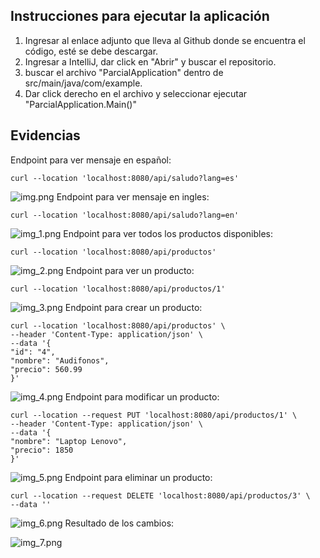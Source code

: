 ## Instrucciones para ejecutar la aplicación
1. Ingresar al enlace adjunto que lleva al Github donde se encuentra el código, esté se debe descargar.
2. Ingresar a IntelliJ, dar click en "Abrir" y buscar el repositorio.
3. buscar el archivo "ParcialApplication" dentro de src/main/java/com/example.
4. Dar click derecho en el archivo y seleccionar ejecutar "ParcialApplication.Main()"
## Evidencias
Endpoint para ver mensaje en español:
```
curl --location 'localhost:8080/api/saludo?lang=es'
```
![img.png](img.png)
Endpoint para ver mensaje en ingles:
```
curl --location 'localhost:8080/api/saludo?lang=en'
```
![img_1.png](img_1.png)
Endpoint para ver todos los productos disponibles:
```
curl --location 'localhost:8080/api/productos'
```
![img_2.png](img_2.png)
Endpoint para ver un producto:
```
curl --location 'localhost:8080/api/productos/1'
```
![img_3.png](img_3.png)
Endpoint para crear un producto:
```
curl --location 'localhost:8080/api/productos' \
--header 'Content-Type: application/json' \
--data '{
"id": "4",
"nombre": "Audifonos",
"precio": 560.99
}'
```
![img_4.png](img_4.png)
Endpoint para modificar un producto:
```
curl --location --request PUT 'localhost:8080/api/productos/1' \
--header 'Content-Type: application/json' \
--data '{
"nombre": "Laptop Lenovo",
"precio": 1850
}'
```
![img_5.png](img_5.png)
Endpoint para eliminar un producto:
```
curl --location --request DELETE 'localhost:8080/api/productos/3' \
--data ''
```
![img_6.png](img_6.png)
Resultado de los cambios:

![img_7.png](img_7.png)